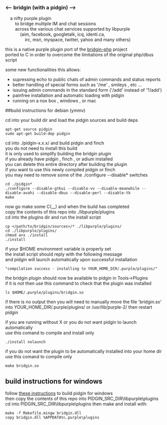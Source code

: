 ### <-- bridgin (with a pidgin) -->

&nbsp;&nbsp;&nbsp;&nbsp;a nifty purple plugin  
&nbsp;&nbsp;&nbsp;&nbsp;&nbsp;&nbsp;&nbsp;&nbsp;to bridge multiple IM and chat sessions  
&nbsp;&nbsp;&nbsp;&nbsp;&nbsp;&nbsp;&nbsp;&nbsp;across the various chat services supported by libpurple  
&nbsp;&nbsp;&nbsp;&nbsp;&nbsp;&nbsp;&nbsp;&nbsp;&nbsp;&nbsp;&nbsp;&nbsp;(aim, facebook, googletalk, icq, identi.ca,  
&nbsp;&nbsp;&nbsp;&nbsp;&nbsp;&nbsp;&nbsp;&nbsp;&nbsp;&nbsp;&nbsp;&nbsp;&nbsp;&nbsp;&nbsp;&nbsp;irc, msn, myspace, twitter, yahoo and many others)  
  
this is a native purple plugin port of the [bridgin-php](https://github.com/bill-auger/bridgin-php) project  
ported to C in order to overcome the limitations of the original php/dbus script  
  
some new functionalities this allows:  
* supressing echo to public chats of admin commands and status reports
* better handling of special forms such as '/me' , smileys , etc ...
* issuing admin commands in the standard form ('/add' instead of '?/add')
* painfree installation and automatic loading with pidgin
* running on a nox box , windows , or mac
  
  
##build instructions for debian (ymmv)

cd into your build dir and load the pidgin sources and build deps

    apt-get source pidgin
    sudo apt-get build-dep pidgin

cd into ./pidgin-x.x.x/ and build pidgin and finch  
you do not need to install this build  
it is only used to simplify building the bridgin plugin  
if you already have pidgin , finch , or adium installed  
you can delete this entire directory after building the plugin  
if you want to use this newly compiled pidgin or finch  
you may need to remove some of the ./configure --disable* switches

    cd ./pidgin*
    ./configure --disable-gtkui --disable-vv --disable-meanwhile --disable-avahi --disable-dbus --disable-perl --disable-tk
    make

now go make some C(__) and when the build has completed  
copy the contents of this repo into ./libpurple/plugins  
cd into the plugins dir and run the install script

    cp </path/to/bridgin/sources>/* ./libpurple/plugins/
    cd ./libpurple/plugins/
    chmod a+x ./install
    ./install

if your $HOME environment variable is properly set  
the install script should reply with the following message  
and pidgin will launch automatically upon successful installation

    "compilation success - installing to YOUR_HOME_DIR/.purple/plugins/"

the bridgin plugin should now be available to pidgin in Tools->Plugins  
if it is not then use this command to check that the plugin was installed

    ls $HOME/.purple/plugins/bridgin.so

if there is no output then you will need to manually move the file 'bridgin.so'  
into YOUR_HOME_DIR/.purple/plugins/ or /usr/lib/purple-2/ then restart pidgin  
  
if you are running without X or you do not want pidgin to launch automatically  
use this comand to compile and install only

    ./install nolaunch

if you do not want the plugin to be automatically installed into your home dir  
use this comand to compile only

    make bridgin.so
  
  
## build instructions for windows
follow [these instructions](https://pidgin.im/development/building/2.x.y/windows/) to build pidgin for windows  
then copy the contents of this repo into PIDGIN_SRC_DIR\libpurple\plugins  
cd into PIDGIN_SRC_DIR\libpurple\plugins then make and install with:

    make -f Makefile.mingw bridgin.dll
    copy bridgin.dll %APPDATA%\.purple\plugins
